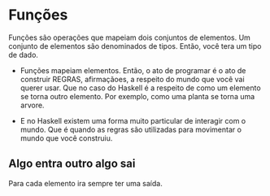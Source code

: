 # Funções

Funções são operações que mapeiam dois conjuntos de elementos. Um conjunto de elementos são denominados de tipos. Então, você tera um tipo de dado. 


- Funções mapeiam elementos. Então, o ato de programar é o ato de construir REGRAS, afirmaçãoes, a respeito do mundo que você vai querer usar. Que no caso do Haskell é a respeito de como um elemento se torna outro elemento. Por exemplo, como uma planta se torna uma arvore.

- E no Haskell existem uma forma muito particular de interagir com o mundo. Que é quando as regras são utilizadas para movimentar o mundo que você construiu. 


## Algo entra outro algo sai

Para cada elemento ira sempre ter uma saída.